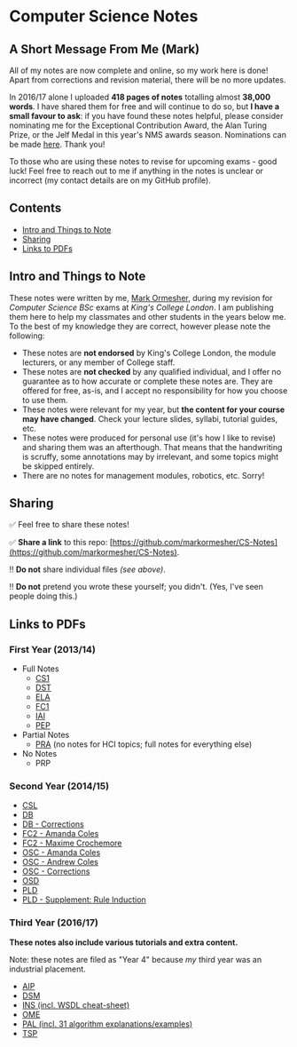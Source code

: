 # Computer Science Notes

## A Short Message From Me (Mark)

All of my notes are now complete and online, so my work here is done! Apart from corrections and revision material, there will be no more updates.

In 2016/17 alone I uploaded **418 pages of notes** totalling almost **38,000 words**. I have shared them for free and will continue to do so, but **I have a small favour to ask**: if you have found these notes helpful, please consider nominating me for the Exceptional Contribution Award, the Alan Turing Prize, or the Jelf Medal in this year's NMS awards season. Nominations can be made [here](https://internal.kcl.ac.uk/NMS/stu/prize/index2.aspx). Thank you!

To those who are using these notes to revise for upcoming exams - good luck! Feel free to reach out to me if anything in the notes is unclear or incorrect (my contact details are on my GitHub profile).

## Contents

- [Intro and Things to Note](#intro-and-things-to-note)
- [Sharing](#sharing)
- [Links to PDFs](#links-to-pdfs)

## Intro and Things to Note

These notes were written by me, [Mark Ormesher](http://www.markormesher.co.uk), during my revision for *Computer Science BSc* exams at *King's College London*. I am publishing them here to help my classmates and other students in the years below me. To the best of my knowledge they are correct, however please note the following:

- These notes are **not endorsed** by King's College London, the module lecturers, or any member of College staff.
- These notes are **not checked** by any qualified individual, and I offer no guarantee as to how accurate or complete these notes are. They are offered for free, as-is, and I accept no responsibility for how you choose to use them.
- These notes were relevant for my year, but **the content for your course may have changed**. Check your lecture slides, syllabi, tutorial guides, etc.
- These notes were produced for personal use (it's how I like to revise) and sharing them was an afterthough. That means that the handwriting is scruffy, some annotations may by irrelevant, and some topics might be skipped entirely.
- There are no notes for management modules, robotics, etc. Sorry!

## Sharing

:white_check_mark: Feel free to share these notes!

:white_check_mark: **Share a link** to this repo: [https://github.com/markormesher/CS-Notes](https://github.com/markormesher/CS-Notes).

:bangbang: **Do not** share individual files *(see above)*.

:bangbang: **Do not** pretend you wrote these yourself; you didn't. (Yes, I've seen people doing this.)

## Links to PDFs

### First Year (2013/14)

- Full Notes
  - [CS1](https://github.com/markormesher/CS-Notes/raw/master/Year%201/CS1/CS1%20Notes.PDF)
  - [DST](https://github.com/markormesher/CS-Notes/raw/master/Year%201/DST/DST%20Notes.pdf)
  - [ELA](https://github.com/markormesher/CS-Notes/raw/master/Year%201/ELA/ELA%20Notes.PDF)
  - [FC1](https://github.com/markormesher/CS-Notes/raw/master/Year%201/FC1/FC1%20Notes.PDF)
  - [IAI](https://github.com/markormesher/CS-Notes/raw/master/Year%201/IAI/IAI%20Notes.pdf)
  - [PEP](https://github.com/markormesher/CS-Notes/raw/master/Year%201/PEP/PEP%20Notes.PDF)
- Partial Notes
  - [PRA](https://github.com/markormesher/CS-Notes/raw/master/Year%201/PRA/PRA%20Notes.PDF) (no notes for HCI topics; full notes for everything else)
- No Notes
  - PRP

### Second Year (2014/15)

- [CSL](https://github.com/markormesher/CS-Notes/raw/master/Year%202/CSL/CSL%20Notes.pdf)
- [DB](https://github.com/markormesher/CS-Notes/raw/master/Year%202/DB/DB%20Notes.pdf)
- [DB - Corrections](https://github.com/markormesher/CS-Notes/blob/master/Year%202/DB/CORRECTIONS.md)
- [FC2 - Amanda Coles](https://github.com/markormesher/CS-Notes/raw/master/Year%202/FC2/Amanda%20Coles.pdf)
- [FC2 - Maxime Crochemore](https://github.com/markormesher/CS-Notes/raw/master/Year%202/FC2/Maxime%20Crochemore.pdf)
- [OSC - Amanda Coles](https://github.com/markormesher/CS-Notes/raw/master/Year%202/OSC/Amanda%20Coles.pdf)
- [OSC - Andrew Coles](https://github.com/markormesher/CS-Notes/raw/master/Year%202/OSC/Andrew%20Coles.pdf)
- [OSC - Corrections](https://github.com/markormesher/CS-Notes/blob/master/Year%202/OSC/CORRECTIONS.md)
- [OSD](https://github.com/markormesher/CS-Notes/raw/master/Year%202/OSD/OSD%20Notes.pdf)
- [PLD](https://github.com/markormesher/CS-Notes/raw/master/Year%202/PLD/PLD%20Notes.pdf)
- [PLD - Supplement: Rule Induction](https://github.com/markormesher/CS-Notes/raw/master/Year%202/PLD/Supplement%20-%20Rule%20Induction.jpg)

### Third Year (2016/17)

**These notes also include various tutorials and extra content.**

Note: these notes are filed as "Year 4" because *my* third year was an industrial placement.

- [AIP](https://github.com/markormesher/cs-notes/tree/master/Year%204/AIP)
- [DSM](https://github.com/markormesher/cs-notes/tree/master/Year%204/DSM)
- [INS (incl. WSDL cheat-sheet)](https://github.com/markormesher/cs-notes/tree/master/Year%204/INS)
- [OME](https://github.com/markormesher/cs-notes/tree/master/Year%204/OME)
- [PAL (incl. 31 algorithm explanations/examples)](https://github.com/markormesher/cs-notes/tree/master/Year%204/PAL)
- [TSP](https://github.com/markormesher/cs-notes/tree/master/Year%204/TSP)
